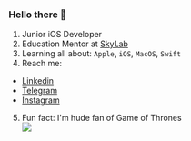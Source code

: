 
### Hello there 👋

1. Junior iOS Developer
2. Education Mentor at [SkyLab](https://www.linkedin.com/school/skylab-school/)<br>
3. Learning all about: `Apple`, `iOS`, `MacOS`, `Swift`<br>
4. Reach me:
- [Linkedin](https://www.linkedin.com/in/artem-bilyi-8b9854249/)<br>  
- [Telegram](https://t.me/bilyyartem)<br>  
- [Instagram](https://www.instagram.com/bilyyartem/)<br>  
5. Fun fact: I'm hude fan of Game of Thrones<br>
![](https://media.giphy.com/media/zQOmyYc8TXzSBfrTFb/giphy.gif)
